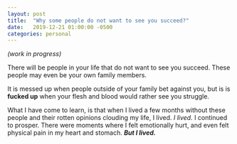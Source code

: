 ```yaml
---
layout: post
title:  "Why some people do not want to see you succeed?"
date:   2019-12-21 01:00:00 -0500
categories: personal
---
```

*(work in progress)*

There will be people in your life that do not want to see you succeed. These people may even be your own family members. 

It is messed up when people outside of your family bet against you, but is is **fucked up** when your flesh and blood would rather see you struggle.

What I have come to learn, is that when I lived a few months without these people and their rotten opinions clouding my life, I lived. *I lived.* I continued to prosper. There were moments where I felt emotionally hurt, and even felt physical pain in my heart and stomach. ***But I lived.***